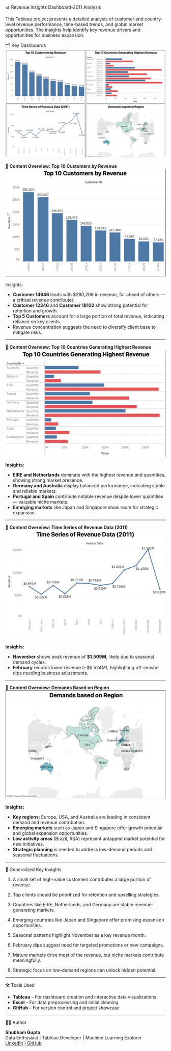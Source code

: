 📊 Revenue Insights Dashboard-2011 Analysis

This Tableau project presents a detailed analysis of customer and country-level revenue performance, time-based trends, and global market opportunities. The insights help identify key revenue drivers and opportunities for business expansion.

🗂️ Key Dashboards
![Dasboard](https://github.com/Shubham-Gupta7/Revenue-Insights-Dashboard-2011-Analysis/blob/main/Results/Dashboard.jpg)


📌 **Content Overview: Top 10 Customers by Revenue**
![Result](https://github.com/Shubham-Gupta7/Revenue-Insights-Dashboard-2011-Analysis/blob/main/Results/Top_10_Customers_By_Revenue.jpg)

Insights:
- **Customer 14646** leads with $280,206 in revenue, far ahead of others — a critical revenue contributor.
- **Customer 12346** and **Customer 18102** show strong potential for retention and growth.
- **Top 5 Customers** account for a large portion of total revenue, indicating reliance on key clients.
- Revenue concentration suggests the need to diversify client base to mitigate risks.

---

📌 **Content Overview: Top 10 Countries Generating Highest Revenue**
![Result](https://github.com/Shubham-Gupta7/Revenue-Insights-Dashboard-2011-Analysis/blob/main/Results/Top_10_Countries.jpg)

**Insights:**
- **EIRE and Netherlands** dominate with the highest revenue and quantities, showing strong market presence.
- **Germany and Australia** display balanced performance, indicating stable and reliable markets.
- **Portugal and Spain** contribute notable revenue despite lower quantities — valuable niche markets.
- **Emerging markets** like Japan and Singapore show room for strategic expansion.

---

📌 **Content Overview: Time Series of Revenue Data (2011)**
![Result](https://github.com/Shubham-Gupta7/Revenue-Insights-Dashboard-2011-Analysis/blob/main/Results/Time_Series_of_Revenue_Data(2011).jpg)

**Insights:**
- **November** shows peak revenue of **$1.509M**, likely due to seasonal demand cycles.
- **February** records lower revenue (~$0.524M), highlighting off-season dips needing business adjustments.

---

📌 **Content Overview: Demands Based on Region**
![Result](https://github.com/Shubham-Gupta7/Revenue-Insights-Dashboard-2011-Analysis/blob/main/Results/Demands_Based_On_Region.jpg)

**Insights:**
- **Key regions**: Europe, USA, and Australia are leading in consistent demand and revenue contribution.
- **Emerging markets** such as Japan and Singapore offer growth potential and global expansion opportunities.
- **Low activity areas** (Brazil, RSA) represent untapped market potential for new initiatives.
- **Strategic planning** is needed to address low-demand periods and seasonal fluctuations.

---

🧠 Generalized Key Insights

1. A small set of high-value customers contributes a large portion of revenue.
2. Top clients should be prioritized for retention and upselling strategies.

3. Countries like EIRE, Netherlands, and Germany are stable revenue-generating markets.
4. Emerging countries like Japan and Singapore offer promising expansion opportunities.

5. Seasonal patterns highlight November as a key revenue month.
6. February dips suggest need for targeted promotions or new campaigns.

7. Mature markets drive most of the revenue, but niche markets contribute meaningfully.
8. Strategic focus on low-demand regions can unlock hidden potential.

---

🛠️ Tools Used

- **Tableau** – For dashboard creation and interactive data visualizations  
- **Excel** – For data preprocessing and initial cleaning  
- **GitHub** – For version control and project showcase

---

👨‍💻 Author

**Shubham Gupta**  
Data Enthusiast | Tableau Developer | Machine Learning Explorer  
[LinkedIn](www.linkedin.com/in/shubham-gupta777) | [GitHub](https://github.com/Shubham-Gupta7)

